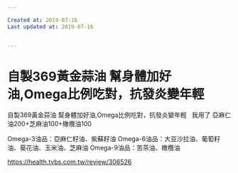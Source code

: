 ```yaml
---

Created at: 2019-07-16
Last updated at: 2019-07-16


---
```


# 自製369黃金蒜油 幫身體加好油,Omega比例吃對，抗發炎變年輕


自製369黃金蒜油 幫身體加好油,Omega比例吃對，抗發炎變年輕  
我用了 亞麻仁油200+芝麻油100+橄欖油100

Omega-3油品：亞麻仁籽油、紫蘇籽油
Omega-6油品：大豆沙拉油、葡萄籽油、葵花油、玉米油、芝麻油
Omega-9油品：苦茶油、橄欖油

<https://health.tvbs.com.tw/review/306526>


